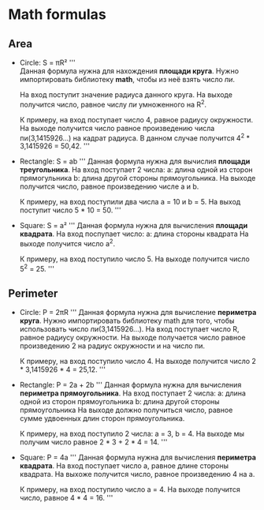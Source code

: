 # Math formulas
## Area
- Circle: S = πR²
	'''  
	Данная формула нужна для нахождения **площади круга**.
  	Нужно импортировать библиотеку **math**, чтобы из неё взять число _пи_.
  
	На вход поступит значение радиуса данного круга.
	На выходе получится число, равное числу _пи_ умноженного на R<sup>2</sup>.

	К примеру, на вход поступает число 4, равное радиусу окружности.
	На выходе получится число равное произведению числа пи(3,1415926...)
	на кадрат радиуса. В данном случае получится 4<sup>2</sup> * 3,1415926 = 50,42. 
	'''
- Rectangle: S = ab
	'''
	Данная формула нужна для вычислия **площади треугольника**. 
	На вход поступает 2 числа: 
			a: длина одной из сторон прямогульника
			b: длина другой стороны прямоугольника.
	На выходе получится число, равное произведению числе a и b.

	К примеру, на вход поступили два числа a = 10 и b = 5.
	На выход поступит число 5 * 10 = 50.
	'''
- Square: S = a²
	'''
	Данная формула нужна для вычисления **площади квадрата**. 
	На вход поспупает число:
		a: длина стороны квадрата
	На выходе получится число a<sup>2</sup>.

	К примеру, на вход поступило число 5.
	На выходе получится число 5<sup>2</sup> = 25.
	'''

## Perimeter
- Circle: P = 2πR
	'''
	Данная формула нужна для вычисление **периметра круга**.
	Нужно импортировать библиотеку math для того, чтобы использовать число _пи_(3,1415926...).
	На вход поступает число R, равное радиусу окружности.
	На выходе получается число равное произведению 2 на радиус окружности и на число пи.

	К примеру, на вход поступило число 4.
	На выходе получится число 2 * 3,1415926 * 4 = 25,12.
	'''
- Rectangle: P = 2a + 2b
	'''
	Данная формула нужна для вычисления **периметра прямоугольника**.
	На вход поступает 2 числа:
		a: длина одной из сторон прямоугольника
		b: длина другой стороны прямоугольника
	На выходе должно получиться число, равное сумме удвоенных длин сторон прямоугольника.

	К примеру, на вход поступило 2 числа: a = 3, b = 4.
	На выходе мы получим число равное 2 * 3 + 2 * 4 = 14.
	'''
- Square: P = 4a
	'''
	Данная формула нужна для вычисления **периметра квадрата**.
	На вход поступает число a, равное длине стороны квадрата.
	На выхоже получится число, равное произведению 4 на a.

	К примеру, на вход поступило число a = 4.
	На выходе получится число, равное 4 * 4 = 16.
	'''

